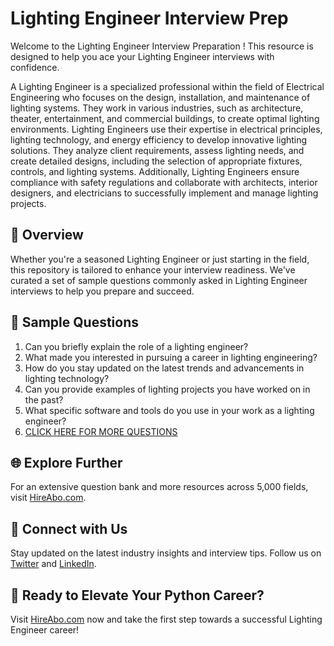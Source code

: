 # Lighting Engineer Interview Prep

Welcome to the Lighting Engineer Interview Preparation ! This resource is designed to help you ace your Lighting Engineer interviews with confidence.

A Lighting Engineer is a specialized professional within the field of Electrical Engineering who focuses on the design, installation, and maintenance of lighting systems. They work in various industries, such as architecture, theater, entertainment, and commercial buildings, to create optimal lighting environments. Lighting Engineers use their expertise in electrical principles, lighting technology, and energy efficiency to develop innovative lighting solutions. They analyze client requirements, assess lighting needs, and create detailed designs, including the selection of appropriate fixtures, controls, and lighting systems. Additionally, Lighting Engineers ensure compliance with safety regulations and collaborate with architects, interior designers, and electricians to successfully implement and manage lighting projects.

## 🚀 Overview

Whether you're a seasoned Lighting Engineer or just starting in the field, this repository is tailored to enhance your interview readiness. We've curated a set of sample questions commonly asked in Lighting Engineer interviews to help you prepare and succeed.

## 📝 Sample Questions

1. Can you briefly explain the role of a lighting engineer?
2. What made you interested in pursuing a career in lighting engineering?
3. How do you stay updated on the latest trends and advancements in lighting technology?
4. Can you provide examples of lighting projects you have worked on in the past?
5. What specific software and tools do you use in your work as a lighting engineer?
6. [CLICK HERE FOR MORE QUESTIONS](https://hireabo.com/job/3_2_47/Lighting%20Engineer)

## 🌐 Explore Further

For an extensive question bank and more resources across 5,000 fields, visit [HireAbo.com](https://www.hireabo.com).

## 📱 Connect with Us

Stay updated on the latest industry insights and interview tips. Follow us on [Twitter](https://twitter.com/hireabo) and [LinkedIn](https://www.linkedin.com/in/hire-abo-3609972a8/).

## 🚀 Ready to Elevate Your Python Career?

Visit [HireAbo.com](https://www.hireabo.com) now and take the first step towards a successful Lighting Engineer career!